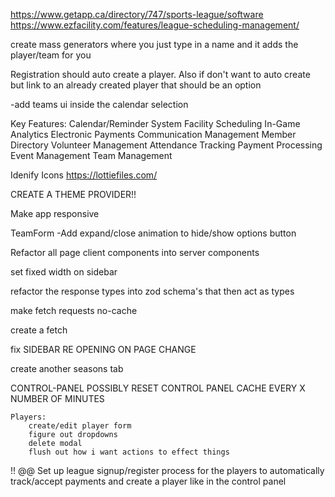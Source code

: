 https://www.getapp.ca/directory/747/sports-league/software
https://www.ezfacility.com/features/league-scheduling-management/

create mass generators where you just type in a name and it adds the player/team for you

Registration should auto create a player. Also if don't want to auto create but link to an already created player that should be an option

-add teams ui inside the calendar selection

Key Features:
Calendar/Reminder System
Facility Scheduling
In-Game Analytics
Electronic Payments
Communication Management
Member Directory
Volunteer Management
Attendance Tracking
Payment Processing
Event Management
Team Management

Idenify Icons https://lottiefiles.com/

CREATE A THEME PROVIDER!!

Make app responsive

TeamForm -Add expand/close animation to hide/show options button

Refactor all page client components into server components

set fixed width on sidebar

refactor the response types into zod schema's that then act as types

make fetch requests no-cache

create a fetch

fix SIDEBAR RE OPENING ON PAGE CHANGE

create another seasons tab

CONTROL-PANEL
POSSIBLY RESET CONTROL PANEL CACHE EVERY X NUMBER OF MINUTES

    Players:
        create/edit player form
        figure out dropdowns
        delete modal
        flush out how i want actions to effect things

!! @@ Set up league signup/register process for the players to automatically track/accept payments and create a player like in the control panel
